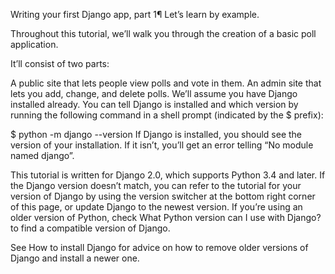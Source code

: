 Writing your first Django app, part 1¶
Let’s learn by example.

Throughout this tutorial, we’ll walk you through the creation of a basic poll application.

It’ll consist of two parts:

A public site that lets people view polls and vote in them.
An admin site that lets you add, change, and delete polls.
We’ll assume you have Django installed already. You can tell Django is installed and which version by running the following command in a shell prompt (indicated by the $ prefix):

$ python -m django --version
If Django is installed, you should see the version of your installation. If it isn’t, you’ll get an error telling “No module named django”.

This tutorial is written for Django 2.0, which supports Python 3.4 and later. If the Django version doesn’t match, you can refer to the tutorial for your version of Django by using the version switcher at the bottom right corner of this page, or update Django to the newest version. If you’re using an older version of Python, check What Python version can I use with Django? to find a compatible version of Django.

See How to install Django for advice on how to remove older versions of Django and install a newer one.
